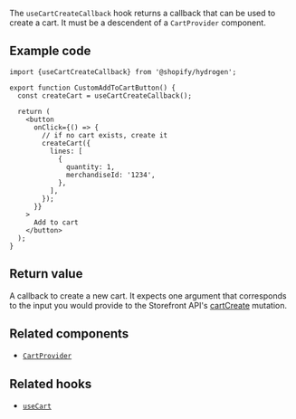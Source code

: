 <!-- This file is generated from source code in the Shopify/hydrogen repo. Edit the files in /packages/hydrogen/src/hooks/useCartCreateCallback and run 'yarn generate-docs' at the root of this repo. For more information, refer to https://github.com/Shopify/shopify-dev/blob/master/content/internal/operations/hydrogen-reference-docs.md. -->

The `useCartCreateCallback` hook returns a callback that can be used to create a cart. It must be a descendent of a `CartProvider` component.

## Example code

```tsx
import {useCartCreateCallback} from '@shopify/hydrogen';

export function CustomAddToCartButton() {
  const createCart = useCartCreateCallback();

  return (
    <button
      onClick={() => {
        // if no cart exists, create it
        createCart({
          lines: [
            {
              quantity: 1,
              merchandiseId: '1234',
            },
          ],
        });
      }}
    >
      Add to cart
    </button>
  );
}
```

## Return value

A callback to create a new cart. It expects one argument that corresponds to the input you would provide to the Storefront API's [cartCreate](/api/storefront/reference/cart/cartcreate) mutation.

## Related components

- [`CartProvider`](/api/hydrogen/components/cart/cartprovider)

## Related hooks

- [`useCart`](/api/hydrogen/hooks/cart/usecart)
